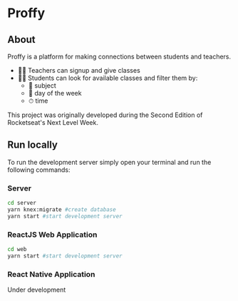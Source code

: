 # Proffy

## About

Proffy is a platform for making connections between students and teachers.
- 👩‍🏫 Teachers can signup and give classes
- 👩‍🎓 Students can look for available classes and filter them by:
  - 🧪 subject
  - 📅 day of the week
  - ⏱ time

This project was originally developed during the Second Edition of Rocketseat's Next Level Week.

## Run locally

To run the development server simply open your terminal and run the following commands:

### Server


```sh
cd server
yarn knex:migrate #create database
yarn start #start development server
```

### ReactJS Web Application

```sh
cd web
yarn start #start development server
```

### React Native Application

Under development